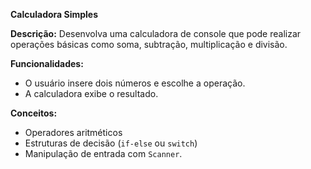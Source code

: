 **Calculadora Simples**

**Descrição:** Desenvolva uma calculadora de console que pode realizar operações básicas como soma, subtração, multiplicação e divisão.  

**Funcionalidades:**
- O usuário insere dois números e escolhe a operação.
- A calculadora exibe o resultado.

**Conceitos:**
- Operadores aritméticos
- Estruturas de decisão (`if-else` ou `switch`)
- Manipulação de entrada com `Scanner`.